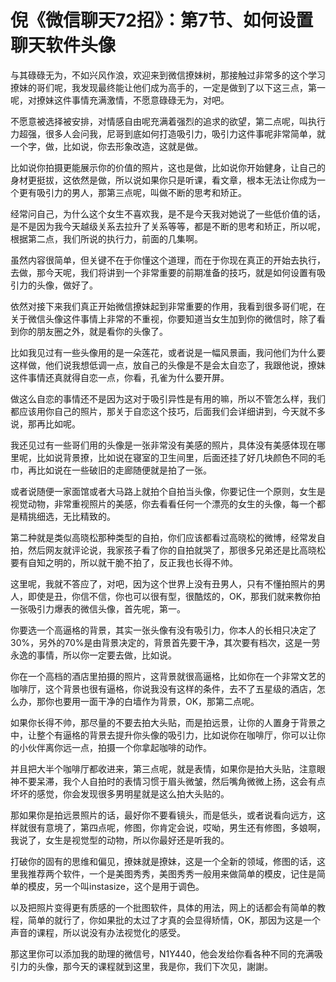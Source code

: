 # 倪《微信聊天72招》：第7节、如何设置聊天软件头像

与其碌碌无为，不如兴风作浪，欢迎来到微信撩妹树，那接触过非常多的这个学习撩妹的哥们呢，我发现最终能让他们成为高手的，一定是做到了以下这三点，第一呢，对撩妹这件事情充满激情，不愿意碌碌无为，对吧。

不愿意被选择被安排，对情感自由呢充满着强烈的追求的欲望，第二点呢，叫执行力超强，很多人会问我，尼哥到底如何打造吸引力，吸引力这件事呢非常简单，就一个字，做，比如说，你去形象改造，这就是做。

比如说你拍摄更能展示你的价值的照片，这也是做，比如说你开始健身，让自己的身材更挺拔，这依然是做，所以说如果你只是听课，看文章，根本无法让你成为一个更有吸引力的男人，那第三点呢，叫做不断的思考和矫正。

经常问自己，为什么这个女生不喜欢我，是不是今天我对她说了一些低价值的话，是不是因为我今天越级关系去拉升了关系等等，都是不断的思考和矫正，所以呢，根据第二点，我们所说的执行力，前面的几集啊。

虽然内容很简单，但关键不在于你懂这个道理，而在于你现在真正的开始去执行，去做，那今天呢，我们将讲到一个非常重要的前期准备的技巧，就是如何设置有吸引力的头像，做好了。

依然对接下来我们真正开始微信撩妹起到非常重要的作用，我看到很多哥们呢，在关于微信头像这件事情上非常的不重视，你要知道当女生加到你的微信时，除了看到你的朋友圈之外，就是看你的头像了。

比如我见过有一些头像用的是一朵莲花，或者说是一幅风景画，我问他们为什么要这样做，他们说我想低调一点，放自己的头像是不是会太自恋了，我跟他说，撩妹这件事情还真就得自恋一点，你看，孔雀为什么要开屏。

做这么自恋的事情还不是因为这对于吸引异性是有用的嘛，所以不管怎么样，我们都应该用你自己的照片，那关于自恋这个技巧，后面我们会详细讲到，今天就不多说，那再比如呢。

我还见过有一些哥们用的头像是一张非常没有美感的照片，具体没有美感体现在哪里呢，比如说背景撩，比如说在寝室的卫生间里，后面还挂了好几块颜色不同的毛巾，再比如说在一些破旧的走廊随便就是拍了一张。

或者说随便一家面馆或者大马路上就拍个自拍当头像，你要记住一个原则，女生是视觉动物，非常重视照片的美感，你去看看任何一个漂亮的女生的头像，每一个都是精挑细选，无比精致的。

第二种就是类似高晓松那种类型的自拍，你们应该都看过高晓松的微博，经常发自拍，然后网友就评论说，我家孩子看了你的自拍就哭了，那很多兄弟还是比高晓松要有自知之明的，所以就干脆不拍了，反正我也长得不帅。

这里呢，我就不答应了，对吧，因为这个世界上没有丑男人，只有不懂拍照片的男人，即使是丑，你信不信，你也可以很有型，很酷炫的，OK，那我们就来教你拍一张吸引力爆表的微信头像，首先呢，第一。

你要选一个高逼格的背景，其实一张头像有没有吸引力，你本人的长相只决定了30%，另外的70%是由背景决定的，背景首先要干净，其次要有档次，这是一劳永逸的事情，所以你一定要去做，比如说。

你在一个高档的酒店里拍摄的照片，这背景就很高逼格，比如你在一个非常文艺的咖啡厅，这个背景也很有逼格，你说我没有这样的条件，去不了五星级的酒店，怎么办，那你也要用一面干净的白墙作为背景，OK，那第二点呢。

如果你长得不帅，那尽量的不要去拍大头贴，而是拍远景，让你的人置身于背景之中，让整个有逼格的背景去提升你头像的吸引力，比如说你在咖啡厅，你可以让你的小伙伴离你远一点，拍摄一个你拿起咖啡的动作。

并且把大半个咖啡厅都收进来，第三点呢，就是表情，如果你是拍大头贴，注意眼神不要呆滞，我个人自拍时的表情习惯于眉头微皱，然后嘴角微微上扬，这会有点坏坏的感觉，你会发现很多男明星就是这么拍大头贴的。

那如果你是拍远景照片的话，最好你不要看镜头，而是低头，或者说看向远方，这样就很有意境了，第四点呢，修图，你肯定会说，哎呦，男生还有修图，多娘啊，我说了，女生是视觉型的动物，所以你最好还是听我的。

打破你的固有的思维和偏见，撩妹就是撩妹，这是一个全新的领域，修图的话，这里我推荐两个软件，一个是美图秀秀，美图秀秀一般用来做简单的模皮，记住是简单的模皮，另一个叫instasize，这个是用于调色。

以及把照片变得更有质感的一个批图软件，具体的用法，网上的话都会有简单的教程，简单的就行了，你如果批的太过了才真的会显得矫情，OK，那因为这是一个声音的课程，所以说没有办法视觉化的感受。

那这里你可以添加我的助理的微信号，N1Y440，他会发给你看各种不同的充满吸引力的头像，那今天的课程就到这里，我是你，我们下次见，謝謝。

